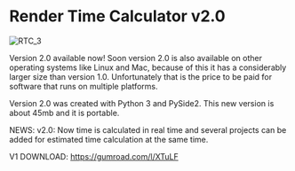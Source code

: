 # Render Time Calculator v2.0
![RTC_3](https://user-images.githubusercontent.com/60605512/82163305-b483e500-9880-11ea-8032-f08870d20c1e.PNG)

Version 2.0 available now!
Soon version 2.0 is also available on other operating systems like Linux and Mac, because of this it has a considerably larger size than version 1.0. Unfortunately that is the price to be paid for software that runs on multiple platforms.

Version 2.0 was created with Python 3 and PySide2.
This new version is about 45mb and it is portable.

NEWS:
v2.0: Now time is calculated in real time and several projects can be added for estimated time calculation at the same time.

V1 DOWNLOAD: https://gumroad.com/l/XTuLF
